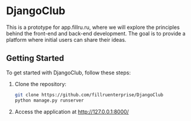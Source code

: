 # DjangoClub

This is a prototype for app.fillru.ru, where we will explore the principles behind the front-end and back-end development. The goal is to provide a platform where initial users can share their ideas.

## Getting Started

To get started with DjangoClub, follow these steps:

1. Clone the repository:

   ```bash
   git clone https://github.com/fillruenterprise/DjangoClub
   python manage.py runserver

2. Access the application at http://127.0.0.1:8000/

